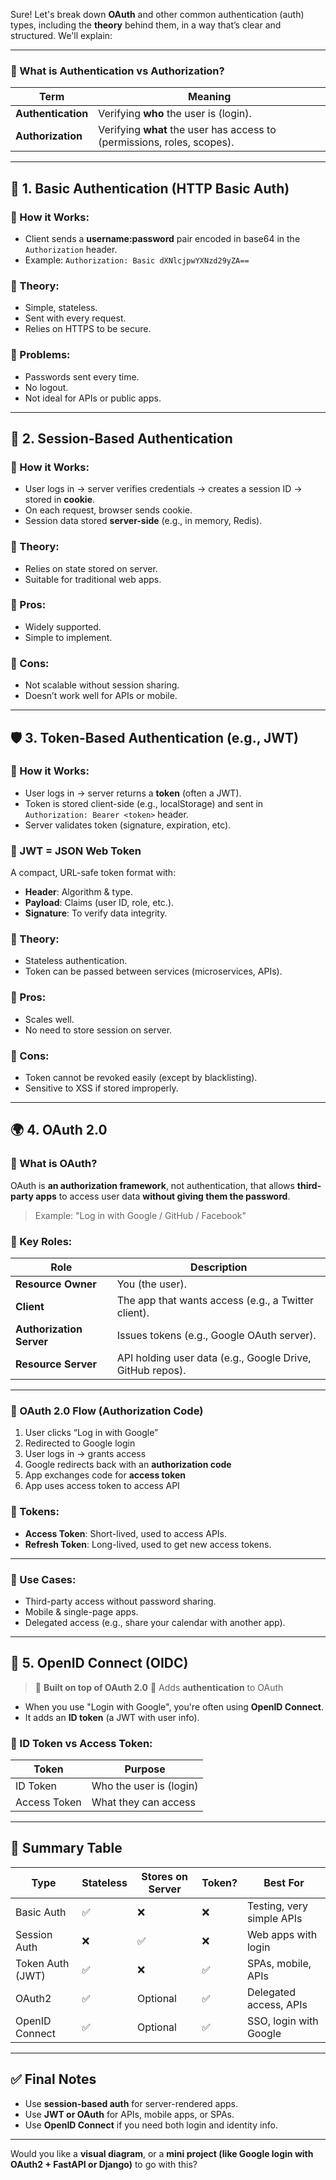 Sure! Let's break down **OAuth** and other common authentication (auth) types, including the **theory** behind them, in a way that’s clear and structured. We'll explain:

---

### 🧠 What is Authentication vs Authorization?

| Term               | Meaning                                                                 |
| ------------------ | ----------------------------------------------------------------------- |
| **Authentication** | Verifying **who** the user is (login).                                  |
| **Authorization**  | Verifying **what** the user has access to (permissions, roles, scopes). |

---

## 🔐 1. **Basic Authentication (HTTP Basic Auth)**

### 🔸 How it Works:

* Client sends a **username\:password** pair encoded in base64 in the `Authorization` header.
* Example:
  `Authorization: Basic dXNlcjpwYXNzd29yZA==`

### 🔸 Theory:

* Simple, stateless.
* Sent with every request.
* Relies on HTTPS to be secure.

### 🔸 Problems:

* Passwords sent every time.
* No logout.
* Not ideal for APIs or public apps.

---

## 🪪 2. **Session-Based Authentication**

### 🔸 How it Works:

* User logs in → server verifies credentials → creates a session ID → stored in **cookie**.
* On each request, browser sends cookie.
* Session data stored **server-side** (e.g., in memory, Redis).

### 🔸 Theory:

* Relies on state stored on server.
* Suitable for traditional web apps.

### 🔸 Pros:

* Widely supported.
* Simple to implement.

### 🔸 Cons:

* Not scalable without session sharing.
* Doesn’t work well for APIs or mobile.

---

## 🛡 3. **Token-Based Authentication (e.g., JWT)**

### 🔸 How it Works:

* User logs in → server returns a **token** (often a JWT).
* Token is stored client-side (e.g., localStorage) and sent in `Authorization: Bearer <token>` header.
* Server validates token (signature, expiration, etc).

### 🔸 JWT = JSON Web Token

A compact, URL-safe token format with:

* **Header**: Algorithm & type.
* **Payload**: Claims (user ID, role, etc.).
* **Signature**: To verify data integrity.

### 🔸 Theory:

* Stateless authentication.
* Token can be passed between services (microservices, APIs).

### 🔸 Pros:

* Scales well.
* No need to store session on server.

### 🔸 Cons:

* Token cannot be revoked easily (except by blacklisting).
* Sensitive to XSS if stored improperly.

---

## 🌍 4. **OAuth 2.0**

### 🔸 What is OAuth?

OAuth is **an authorization framework**, not authentication, that allows **third-party apps** to access user data **without giving them the password**.

> Example: "Log in with Google / GitHub / Facebook"

### 🔸 Key Roles:

| Role                     | Description                                               |
| ------------------------ | --------------------------------------------------------- |
| **Resource Owner**       | You (the user).                                           |
| **Client**               | The app that wants access (e.g., a Twitter client).       |
| **Authorization Server** | Issues tokens (e.g., Google OAuth server).                |
| **Resource Server**      | API holding user data (e.g., Google Drive, GitHub repos). |

---

### 🔸 OAuth 2.0 Flow (Authorization Code)

1. User clicks “Log in with Google”
2. Redirected to Google login
3. User logs in → grants access
4. Google redirects back with an **authorization code**
5. App exchanges code for **access token**
6. App uses access token to access API

### 🔐 Tokens:

* **Access Token**: Short-lived, used to access APIs.
* **Refresh Token**: Long-lived, used to get new access tokens.

---

### 🔸 Use Cases:

* Third-party access without password sharing.
* Mobile & single-page apps.
* Delegated access (e.g., share your calendar with another app).

---

## 👥 5. OpenID Connect (OIDC)

> 🔹 **Built on top of OAuth 2.0**
> 🔹 Adds **authentication** to OAuth

* When you use "Login with Google", you're often using **OpenID Connect**.
* It adds an **ID token** (a JWT with user info).

### 🔸 ID Token vs Access Token:

| Token        | Purpose                 |
| ------------ | ----------------------- |
| ID Token     | Who the user is (login) |
| Access Token | What they can access    |

---

## 🔄 Summary Table

| Type             | Stateless | Stores on Server | Token? | Best For                  |
| ---------------- | --------- | ---------------- | ------ | ------------------------- |
| Basic Auth       | ✅         | ❌                | ❌      | Testing, very simple APIs |
| Session Auth     | ❌         | ✅                | ❌      | Web apps with login       |
| Token Auth (JWT) | ✅         | ❌                | ✅      | SPAs, mobile, APIs        |
| OAuth2           | ✅         | Optional         | ✅      | Delegated access, APIs    |
| OpenID Connect   | ✅         | Optional         | ✅      | SSO, login with Google    |

---

## ✅ Final Notes

* Use **session-based auth** for server-rendered apps.
* Use **JWT or OAuth** for APIs, mobile apps, or SPAs.
* Use **OpenID Connect** if you need both login and identity info.

---

Would you like a **visual diagram**, or a **mini project (like Google login with OAuth2 + FastAPI or Django)** to go with this?
